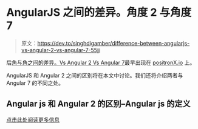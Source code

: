 # AngularJS 之间的差异。角度 2 与角度 7

> 原文：<https://dev.to/singhdigamber/difference-between-angularjs-vs-angular-2-vs-angular-7-55jj>

后[角与角之间的差异。Vs Angular 2 Vs Angular 7](https://www.positronx.io/difference-between-angularjs-vs-angular-2-vs-angular-7/)最早出现在 [positronX.io](https://www.positronx.io) 上。

AngularJS 和 Angular 2 之间的区别将在本文中讨论。我们还将介绍两者与 Angular 7 的不同之处。

## Angular js 和 Angular 2 的区别–Angular js 的定义

[点击此处阅读更多信息](https://www.positronx.io/difference-between-angularjs-vs-angular-2-vs-angular-7/)